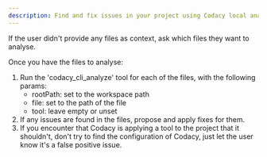 ```yaml
---
description: Find and fix issues in your project using Codacy local analysis
---
```


If the user didn't provide any files as context, ask which files they want to analyse.

Once you have the files to analyse:

1. Run the 'codacy_cli_analyze' tool for each of the files, with the following params:
   - rootPath: set to the workspace path
   - file: set to the path of the file
   - tool: leave empty or unset
2. If any issues are found in the files, propose and apply fixes for them.
3. If you encounter that Codacy is applying a tool to the project that it shouldn't, don't try to find the configuration of Codacy, just let the user know it's a false positive issue.
